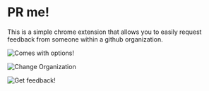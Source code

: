 # PR me!

This is a simple chrome extension that allows you to easily request feedback from someone within a github organization.

![Comes with options!](https://monosnap.com/image/1SVxrQVRbZY3qKen4yCHWPPjly1mLu.png)

![Change Organization](https://monosnap.com/file/0bJbfGeQoZToxuOFu1z2gGYiS0toM6.png)

![Get feedback!](https://monosnap.com/file/rreR2Bb9Y6FWW1HfucVZP6TOjzrfbW.png)
